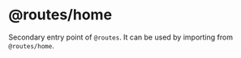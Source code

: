 # @routes/home

Secondary entry point of `@routes`. It can be used by importing from `@routes/home`.
